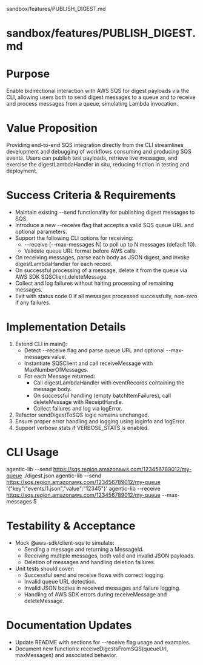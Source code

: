 sandbox/features/PUBLISH_DIGEST.md
# sandbox/features/PUBLISH_DIGEST.md
# Purpose
Enable bidirectional interaction with AWS SQS for digest payloads via the CLI, allowing users both to send digest messages to a queue and to receive and process messages from a queue, simulating Lambda invocation.

# Value Proposition
Providing end-to-end SQS integration directly from the CLI streamlines development and debugging of workflows consuming and producing SQS events. Users can publish test payloads, retrieve live messages, and exercise the digestLambdaHandler in situ, reducing friction in testing and deployment.

# Success Criteria & Requirements
- Maintain existing --send functionality for publishing digest messages to SQS.
- Introduce a new --receive flag that accepts a valid SQS queue URL and optional parameters.
- Support the following CLI options for receiving:
  - --receive <queueUrl> [--max-messages N] to poll up to N messages (default 10).
  - Validate queue URL format before AWS calls.
- On receiving messages, parse each body as JSON digest, and invoke digestLambdaHandler for each record.
- On successful processing of a message, delete it from the queue via AWS SDK SQSClient.deleteMessage.
- Collect and log failures without halting processing of remaining messages.
- Exit with status code 0 if all messages processed successfully, non-zero if any failures.

# Implementation Details
1. Extend CLI in main():
   - Detect --receive flag and parse queue URL and optional --max-messages value.
   - Instantiate SQSClient and call receiveMessage with MaxNumberOfMessages.
   - For each Message returned:
     - Call digestLambdaHandler with eventRecords containing the message body.
     - On successful handling (empty batchItemFailures), call deleteMessage with ReceiptHandle.
     - Collect failures and log via logError.
2. Refactor sendDigestToSQS logic remains unchanged.
3. Ensure proper error handling and logging using logInfo and logError.
4. Support verbose stats if VERBOSE_STATS is enabled.

# CLI Usage
agentic-lib --send https://sqs.region.amazonaws.com/123456789012/my-queue ./digest.json
agentic-lib --send https://sqs.region.amazonaws.com/123456789012/my-queue '{"key":"events/1.json","value":"12345"}'
agentic-lib --receive https://sqs.region.amazonaws.com/123456789012/my-queue --max-messages 5

# Testability & Acceptance
- Mock @aws-sdk/client-sqs to simulate:
  - Sending a message and returning a MessageId.
  - Receiving multiple messages, both valid and invalid JSON payloads.
  - Deletion of messages and handling deletion failures.
- Unit tests should cover:
  - Successful send and receive flows with correct logging.
  - Invalid queue URL detection.
  - Invalid JSON bodies in received messages and failure logging.
  - Handling of AWS SDK errors during receiveMessage and deleteMessage.

# Documentation Updates
- Update README with sections for --receive flag usage and examples.
- Document new functions: receiveDigestsFromSQS(queueUrl, maxMessages) and associated behavior.